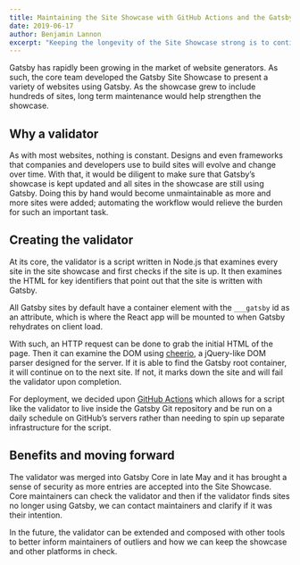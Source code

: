 ```yaml
---
title: Maintaining the Site Showcase with GitHub Actions and the Gatsby Site Showcase Validator
date: 2019-06-17
author: Benjamin Lannon
excerpt: "Keeping the longevity of the Site Showcase strong is to continue bring in exciting sites that use Gatsby, but as well to keep our existing showcase up to date."
---
```


Gatsby has rapidly been growing in the market of website generators. As such, the core team developed the Gatsby Site Showcase to present a variety of websites using Gatsby. As the showcase grew to include hundreds of sites, long term maintenance would help strengthen the showcase.

## Why a validator

As with most websites, nothing is constant. Designs and even frameworks that companies and developers use to build sites will evolve and change over time. With that, it would be diligent to make sure that Gatsby’s showcase is kept updated and all sites in the showcase are still using Gatsby. Doing this by hand would become unmaintainable as more and more sites were added; automating the workflow would relieve the burden for such an important task.

## Creating the validator

At its core, the validator is a script written in Node.js that examines every site in the site showcase and first checks if the site is up. It then examines the HTML for key identifiers that point out that the site is written with Gatsby.

All Gatsby sites by default have a container element with the `___gatsby` id as an attribute, which is where the React app will be mounted to when Gatsby rehydrates on client load.

With such, an HTTP request can be done to grab the initial HTML of the page. Then it can examine the DOM using [cheerio](https://github.com/cheeriojs/cheerio), a jQuery-like DOM parser designed for the server. If it is able to find the Gatsby root container, it will continue on to the next site. If not, it marks down the site and will fail the validator upon completion.

For deployment, we decided upon [GitHub Actions](https://github.com/features/actions) which allows for a script like the validator to live inside the Gatsby Git repository and be run on a daily schedule on GitHub’s servers rather than needing to spin up separate infrastructure for the script.

## Benefits and moving forward

The validator was merged into Gatsby Core in late May and it has brought a sense of security as more entries are accepted into the Site Showcase. Core maintainers can check the validator and then if the validator finds sites no longer using Gatsby, we can contact maintainers and clarify if it was their intention.

In the future, the validator can be extended and composed with other tools to better inform maintainers of outliers and how we can keep the showcase and other platforms in check.
